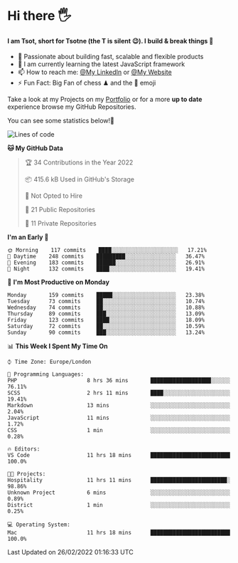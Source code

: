 # Hi there :raised_hand_with_fingers_splayed:
#### I am Tsot, short for Tsotne (the T is silent :wink:). I build & break things :space_invader:
- :telescope: Passionate about building fast, scalable and flexible products
- :seedling: I am currently learning the latest JavaScript framework 
- :mailbox: How to reach me: [@My LinkedIn](https://www.linkedin.com/in/tsotne-gvadzabia/) or [@My Website](https://tsotne.co.uk/contact)
- :zap: Fun Fact: Big Fan of chess ♟ and the 👾 emoji

Take a look at my Projects on my [Portfolio](https://tsotne.co.uk/) or for a more **up to date** experience browse my GitHub Repositories.

You can see some statistics below!:space_invader:
<!--START_SECTION:waka-->
![Lines of code](https://img.shields.io/badge/From%20Hello%20World%20I%27ve%20Written-2%20Million%20lines%20of%20code-blue)

**🐱 My GitHub Data** 

> 🏆 34 Contributions in the Year 2022
 > 
> 📦 415.6 kB Used in GitHub's Storage 
 > 
> 🚫 Not Opted to Hire
 > 
> 📜 21 Public Repositories 
 > 
> 🔑 11 Private Repositories  
 > 
**I'm an Early 🐤** 

```text
🌞 Morning    117 commits    ████░░░░░░░░░░░░░░░░░░░░░   17.21% 
🌆 Daytime    248 commits    █████████░░░░░░░░░░░░░░░░   36.47% 
🌃 Evening    183 commits    ██████░░░░░░░░░░░░░░░░░░░   26.91% 
🌙 Night      132 commits    ████░░░░░░░░░░░░░░░░░░░░░   19.41%

```
📅 **I'm Most Productive on Monday** 

```text
Monday       159 commits    █████░░░░░░░░░░░░░░░░░░░░   23.38% 
Tuesday      73 commits     ██░░░░░░░░░░░░░░░░░░░░░░░   10.74% 
Wednesday    74 commits     ██░░░░░░░░░░░░░░░░░░░░░░░   10.88% 
Thursday     89 commits     ███░░░░░░░░░░░░░░░░░░░░░░   13.09% 
Friday       123 commits    ████░░░░░░░░░░░░░░░░░░░░░   18.09% 
Saturday     72 commits     ██░░░░░░░░░░░░░░░░░░░░░░░   10.59% 
Sunday       90 commits     ███░░░░░░░░░░░░░░░░░░░░░░   13.24%

```


📊 **This Week I Spent My Time On** 

```text
⌚︎ Time Zone: Europe/London

💬 Programming Languages: 
PHP                      8 hrs 36 mins       ███████████████████░░░░░░   76.11% 
SCSS                     2 hrs 11 mins       ████░░░░░░░░░░░░░░░░░░░░░   19.41% 
Markdown                 13 mins             ░░░░░░░░░░░░░░░░░░░░░░░░░   2.04% 
JavaScript               11 mins             ░░░░░░░░░░░░░░░░░░░░░░░░░   1.72% 
CSS                      1 min               ░░░░░░░░░░░░░░░░░░░░░░░░░   0.28%

🔥 Editors: 
VS Code                  11 hrs 18 mins      █████████████████████████   100.0%

🐱‍💻 Projects: 
Hospitality              11 hrs 11 mins      ████████████████████████░   98.86% 
Unknown Project          6 mins              ░░░░░░░░░░░░░░░░░░░░░░░░░   0.89% 
District                 1 min               ░░░░░░░░░░░░░░░░░░░░░░░░░   0.25%

💻 Operating System: 
Mac                      11 hrs 18 mins      █████████████████████████   100.0%

```


 Last Updated on 26/02/2022 01:16:33 UTC
<!--END_SECTION:waka-->

